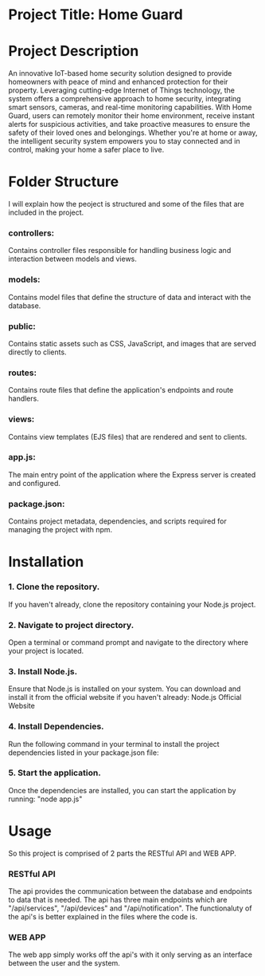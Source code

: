 # Project Title: Home Guard
# Project Description
An innovative IoT-based home security solution designed to provide homeowners with peace of mind and enhanced protection for their property. 
Leveraging cutting-edge Internet of Things technology, the system offers a comprehensive approach to home security, integrating smart sensors, 
cameras, and real-time monitoring capabilities. With Home Guard, users can remotely monitor their home environment, receive instant alerts 
for suspicious activities, and take proactive measures to ensure the safety of their loved ones and belongings. Whether you're at home or away, 
the intelligent security system empowers you to stay connected and in control, making your home a safer place to live.
# Folder Structure
I will explain how the peoject is structured and some of the files that are included in the project.
### controllers:
Contains controller files responsible for handling business logic and interaction between models and views.
### models: 
Contains model files that define the structure of data and interact with the database.
### public: 
Contains static assets such as CSS, JavaScript, and images that are served directly to clients.
### routes: 
Contains route files that define the application's endpoints and route handlers.
### views: 
Contains view templates (EJS files) that are rendered and sent to clients.
### app.js: 
The main entry point of the application where the Express server is created and configured.
### package.json: 
Contains project metadata, dependencies, and scripts required for managing the project with npm.
# Installation
### 1. Clone the repository.
If you haven't already, clone the repository containing your Node.js project.
### 2. Navigate to project directory.
Open a terminal or command prompt and navigate to the directory where your project is located.
### 3. Install Node.js.
Ensure that Node.js is installed on your system. You can download and install it from the official website if you haven't already: Node.js Official Website
### 4. Install Dependencies.
Run the following command in your terminal to install the project dependencies listed in your package.json file:
### 5. Start the application.
Once the dependencies are installed, you can start the application by running: "node app.js"
# Usage
So this project is comprised of 2 parts the RESTful API and WEB APP.
### RESTful API
The api provides the communication between the database and endpoints to data that is needed. The api has three main endpoints which are "/api/services",
"/api/devices" and "/api/notification". The functionaluty of the api's is better explained in the files where the code is.
### WEB APP
The web app simply works off the api's with it only serving as an interface between the user and the system.
